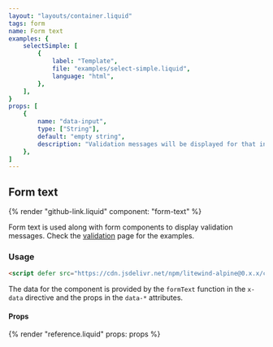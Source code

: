 ```yaml
---
layout: "layouts/container.liquid"
tags: form
name: Form text
examples: {
    selectSimple: [
        {
            label: "Template",
            file: "examples/select-simple.liquid",
            language: "html",
        },
    ],
}
props: [
    {
        name: "data-input",
        type: ["String"],
        default: "empty string",
        description: "Validation messages will be displayed for that input.",
    },
]
---
```

## Form text

{% render "github-link.liquid" component: "form-text" %}

Form text is used along with form components to display validation messages. Check the [validation](/documentation/validation) page for the examples.

### Usage

```html
<script defer src="https://cdn.jsdelivr.net/npm/litewind-alpine@0.x.x/components/form-text/dist/cdn.min.js"></script>
```

The data for the component is provided by the `formText` function in the `x-data` directive and the props in the `data-*` attributes.

#### Props

{% render "reference.liquid" props: props %}
